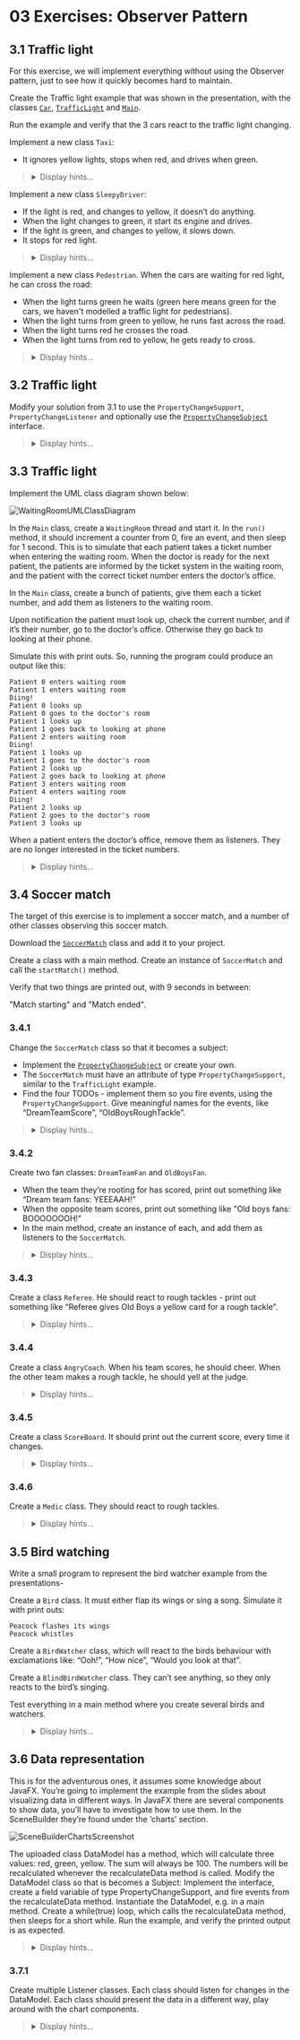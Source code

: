 # 03 Exercises: Observer Pattern

## 3.1 Traffic light

For this exercise, we will implement everything without using the Observer pattern, just to see how it quickly becomes hard to maintain.

Create the Traffic light example that was shown in the presentation, with the classes [`Car`](https://github.com/MichaelViuff/SDJ2/blob/main/03%20Observer%20Pattern/Examples/Car.java), [`TrafficLight`](https://github.com/MichaelViuff/SDJ2/blob/main/03%20Observer%20Pattern/Examples/TrafficLight.java) and [`Main`](https://github.com/MichaelViuff/SDJ2/blob/main/03%20Observer%20Pattern/Examples/Main.java). 

Run the example and verify that the 3 cars react to the traffic light changing.

Implement a new class `Taxi`: 
 - It ignores yellow lights, stops when red, and drives when green.

<blockquote>
<details>
<summary>Display hints...</summary>
<p>
  
</p>
<details>
<summary>Display solution...</summary>

```java
```
</details>
</details>
</blockquote>

Implement a new class `SleepyDriver`: 
 - If the light is red, and changes to yellow, it doesn’t do anything.
 - When the light changes to green, it start its engine and drives.
 - If the light is green, and changes to yellow, it slows down.
 - It stops for red light.

<blockquote>
<details>
<summary>Display hints...</summary>
<p>
  
</p>
<details>
<summary>Display solution...</summary>

```java
```
</details>
</details>
</blockquote>

Implement a new class `Pedestrian`. When the cars are waiting for red light, he can cross the road:
 - When the light turns green he waits (green here means green for the cars, we haven't modelled a traffic light for pedestrians).
 - When the light turns from green to yellow, he runs fast across the road.
 - When the light turns red he crosses the road.
 - When the light turns from red to yellow, he gets ready to cross.

<blockquote>
<details>
<summary>Display hints...</summary>
<p>
  
</p>
<details>
<summary>Display solution...</summary>

```java
```
</details>
</details>
</blockquote>

## 3.2 Traffic light

Modify your solution from 3.1 to use the `PropertyChangeSupport`, `PropertyChangeListener` and optionally use the [`PropertyChangeSubject`](https://github.com/MichaelViuff/SDJ2/blob/main/03%20Observer%20Pattern/Examples/PropertyChangeSubject.java) interface.

<blockquote>
<details>
<summary>Display hints...</summary>
<p>
  
</p>
<details>
<summary>Display solution...</summary>

```java
```
</details>
</details>
</blockquote>

## 3.3 Traffic light

Implement the UML class diagram shown below:

![WaitingRoomUMLClassDiagram](https://github.com/MichaelViuff/SDJ2/blob/main/03%20Observer%20Pattern/Images/WaitingRoomUML.png)

In the `Main` class, create a `WaitingRoom` thread and start it. In the `run()` method, it should increment a counter from 0, fire an event, and then sleep for 1 second. This is to simulate that each patient takes a ticket number when entering the waiting room. When the doctor is ready for the next patient, the patients are informed by the ticket system in the waiting room, and the patient with the correct ticket number enters the doctor’s office.

In the `Main` class, create a bunch of patients, give them each a ticket number, and add them as listeners to the waiting room. 

Upon notification the patient must look up, check the current number, and if it’s their number, go to the doctor’s office. Otherwise they go back to looking at their phone.

Simulate this with print outs. So, running the program could produce an output like this:

```
Patient 0 enters waiting room
Patient 1 enters waiting room
Diing!
Patient 0 looks up
Patient 0 goes to the doctor's room
Patient 1 looks up
Patient 1 goes back to looking at phone
Patient 2 enters waiting room
Diing!
Patient 1 looks up
Patient 1 goes to the doctor's room
Patient 2 looks up
Patient 2 goes back to looking at phone
Patient 3 enters waiting room
Patient 4 enters waiting room
Diing!
Patient 2 looks up
Patient 2 goes to the doctor's room
Patient 3 looks up
```

When a patient enters the doctor’s office, remove them as listeners. They are no longer interested in the ticket numbers.

<blockquote>
<details>
<summary>Display hints...</summary>
<p>
  
</p>
<details>
<summary>Display solution...</summary>

```java
```
</details>
</details>
</blockquote>

## 3.4 Soccer match

The target of this exercise is to implement a soccer match, and a number of other classes observing this soccer match.

Download the [`SoccerMatch`](https://github.com/MichaelViuff/SDJ2/blob/main/03%20Observer%20Pattern/Examples/SoccerMatch.java) class and add it to your project.

Create a class with a main method. Create an instance of `SoccerMatch` and call the `startMatch()` method.

Verify that two things are printed out, with 9 seconds in between: 

"Match starting" and "Match ended".

### 3.4.1

Change the `SoccerMatch` class so that it becomes a subject:

 - Implement the [`PropertyChangeSubject`](https://github.com/MichaelViuff/SDJ2/blob/main/03%20Observer%20Pattern/Examples/PropertyChangeSubject.java) or create your own.
 -	The `SoccerMatch` must have an attribute of type `PropertyChangeSupport`, similar to the `TrafficLight` example.
 -	Find the four TODOs - implement them so you fire events, using the `PropertyChangeSupport`. Give meaningful names for the events, like “DreamTeamScore”, “OldBoysRoughTackle”.

<blockquote>
<details>
<summary>Display hints...</summary>
<p>
  
</p>
<details>
<summary>Display solution...</summary>

```java
```
</details>
</details>
</blockquote>

### 3.4.2

Create two fan classes: `DreamTeamFan` and `OldBoysFan`. 

 - When the team they’re rooting for has scored, print out something like “Dream team fans: YEEEAAH!”
 - When the opposite team scores, print out something like "Old boys fans: BOOOOOOOH!"
 - In the main method, create an instance of each, and add them as listeners to the `SoccerMatch`.
 
<blockquote>
<details>
<summary>Display hints...</summary>
<p>
  
</p>
<details>
<summary>Display solution...</summary>

```java
```
</details>
</details>
</blockquote>

### 3.4.3

Create a class `Referee`. He should react to rough tackles - print out something like “Referee gives Old Boys a yellow card for a rough tackle”. 

<blockquote>
<details>
<summary>Display hints...</summary>
<p>
  
</p>
<details>
<summary>Display solution...</summary>

```java
```
</details>
</details>
</blockquote>

### 3.4.4

Create a class `AngryCoach`. When his team scores, he should cheer. When the other team makes a rough tackle, he should yell at the judge.

<blockquote>
<details>
<summary>Display hints...</summary>
<p>
  
</p>
<details>
<summary>Display solution...</summary>

```java
```
</details>
</details>
</blockquote>

### 3.4.5

Create a class `ScoreBoard`. It should print out the current score, every time it changes.

<blockquote>
<details>
<summary>Display hints...</summary>
<p>
  
</p>
<details>
<summary>Display solution...</summary>

```java
```
</details>
</details>
</blockquote>

### 3.4.6

Create a `Medic` class. They should react to rough tackles. 

<blockquote>
<details>
<summary>Display hints...</summary>
<p>
  
</p>
<details>
<summary>Display solution...</summary>

```java
```
</details>
</details>
</blockquote>

## 3.5 Bird watching

Write a small program to represent the bird watcher example from the presentations-

Create a `Bird` class. It must either flap its wings or sing a song. Simulate it with print outs:

```
Peacock flashes its wings
Peacock whistles
```

Create a `BirdWatcher` class, which will react to the birds behaviour with exclamations like: “Ooh!”, “How nice”, “Would you look at that”.

Create a `BlindBirdWatcher` class. They can’t see anything, so they only reacts to the bird’s singing.

Test everything in a main method where you create several birds and watchers.

<blockquote>
<details>
<summary>Display hints...</summary>
<p>
  
</p>
<details>
<summary>Display solution...</summary>

```java
```
</details>
</details>
</blockquote>

## 3.6 Data representation

This is for the adventurous ones, it assumes some knowledge about JavaFX.
You’re going to implement the example from the slides about visualizing data in different ways.
In JavaFX there are several components to show data, you’ll have to investigate how to use them. In the SceneBuilder they’re found under the ‘charts’ section.

![SceneBuilderChartsScreenshot](https://github.com/MichaelViuff/SDJ2/blob/main/03%20Observer%20Pattern/Images/SceneBuilderChartsScreenshot.png)
 
The uploaded class DataModel has a method, which will calculate three values: red, green, yellow. The sum will always be 100. The numbers will be recalculated whenever the recalculateData method is called.
Modify the DataModel class so that is becomes a Subject: Implement the interface, create a field variable of type PropertyChangeSupport, and fire events from the recalculateData method.
Instantiate the DataModel, e.g. in a main method. Create a while(true) loop, which calls the recalculateData method, then sleeps for a short while.
Run the example, and verify the printed output is as expected.

<blockquote>
<details>
<summary>Display hints...</summary>
<p>
  
</p>
<details>
<summary>Display solution...</summary>

```java
```
</details>
</details>
</blockquote>

### 3.7.1	

Create multiple Listener classes. Each class should listen for changes in the DataModel. Each class should present the data in a different way, play around with the chart components.

<blockquote>
<details>
<summary>Display hints...</summary>
<p>
  
</p>
<details>
<summary>Display solution...</summary>

```java
```
</details>
</details>
</blockquote>



